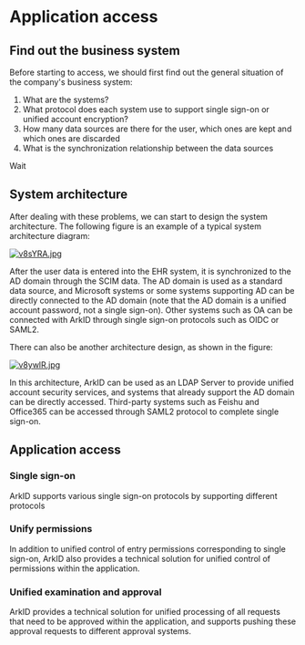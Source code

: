 # Application access


## Find out the business system

Before starting to access, we should first find out the general situation of the company's business system:

1. What are the systems?
2. What protocol does each system use to support single sign-on or unified account encryption?
3. How many data sources are there for the user, which ones are kept and which ones are discarded
4. What is the synchronization relationship between the data sources

Wait

## System architecture

After dealing with these problems, we can start to design the system architecture. The following figure is an example of a typical system architecture diagram:

[![v8sYRA.jpg](https://s1.ax1x.com/2022/08/11/v8sYRA.jpg)](https://imgtu.com/i/v8sYRA)

After the user data is entered into the EHR system, it is synchronized to the AD domain through the SCIM data. The AD domain is used as a standard data source, and Microsoft systems or some systems supporting AD can be directly connected to the AD domain (note that the AD domain is a unified account password, not a single sign-on). Other systems such as OA can be connected with ArkID through single sign-on protocols such as OIDC or SAML2.

There can also be another architecture design, as shown in the figure:

[![v8ywlR.jpg](https://s1.ax1x.com/2022/08/11/v8ywlR.jpg)](https://imgtu.com/i/v8ywlR)

In this architecture, ArkID can be used as an LDAP Server to provide unified account security services, and systems that already support the AD domain can be directly accessed. Third-party systems such as Feishu and Office365 can be accessed through SAML2 protocol to complete single sign-on.

## Application access

### Single sign-on

ArkID supports various single sign-on protocols by supporting different protocols

### Unify permissions

In addition to unified control of entry permissions corresponding to single sign-on, ArkID also provides a technical solution for unified control of permissions within the application.

### Unified examination and approval

ArkID provides a technical solution for unified processing of all requests that need to be approved within the application, and supports pushing these approval requests to different approval systems.
